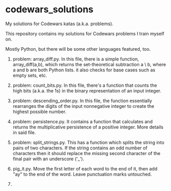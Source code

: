 # codewars_solutions
My solutions for Codewars katas (a.k.a. problems).

This repository contains my solutions for Codewars problems I train myself on.

Mostly Python, but there will be some other languages featured, too.

1. problem: array_diff.py. In this file, there is a simple function, array_diff(a,b), which returns the set-theoretical subtraction a \ b, where a and b are both Python lists. it also checks for base cases such as empty sets, etc.

2. problem: count_bits.py. In this file, there's a function that counts the high bits (a.k.a. the 1s) in the binary representation of an input integer.

3. problem: descending_order.py. In this file, the function essentially rearranges the digits of the input nonnegative integer to create the highest possible number.

4. problem: persistence.py. It contains a function that calculates and returns the multiplicative persistence of a positive integer. More details in said file.

5. problem: split_strings.py. This has a function which splits the string into pairs of two characters. If the string contains an odd number of characters then it should replace the missing second character of the final pair with an underscore ('_').

6. pig_it.py. Move the first letter of each word to the end of it, then add "ay" to the end of the word. Leave punctuation marks untouched.
7. 
